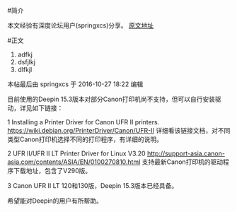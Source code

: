 #简介

本文经验有深度论坛用户(springxcs)分享。
[原文地址](https://bbs.deepin.org/forum.php?mod=viewthread&tid=44975)

#正文


1. adfkj
2. dsfjlkj
3. dlfkjl

本帖最后由 springxcs 于 2016-10-27 18:22 编辑


目前使用的Deepin 15.3版本对部分Canon打印机尚不支持，但可以自行安装驱动，详见如下链接：

1  Installing a Printer Driver for Canon UFR II printers.   https://wiki.debian.org/PrinterDriver/Canon/UFR-II    详细看该链接文档，对不同类型Canon打印机选择不同的打印程序，有详细的说明。

2  UFR II/UFR II LT Printer Driver for Linux V3.20 http://support-asia.canon-asia.com/contents/ASIA/EN/0100270810.html    支持最新Canon打印机的驱动程序下载地址，包含了V290版。

3  Canon UFR II LT 120和130版，Deepin 15.3版本已经具备。

希望能对Deepin的用户有所帮助。